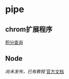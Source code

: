 # pipe
## chrom扩展程序
[积分查询](https://pipecdn.app/)
## Node
*尚未发布，已有教程*
[官方文档](https://docs.pipe.network/getting-started/quickstart)
